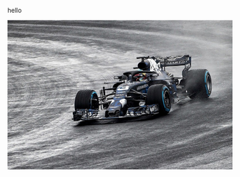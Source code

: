 hello

![](https://raw.githubusercontent.com/rootgoat/399g6hv-hl-sd0667BDf/master/ca002e95a499d7db2bb2d1525a7c90fa.jpg)
